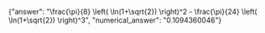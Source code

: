 {"answer": "\\frac{\\pi}{8} \\left( \\ln(1+\\sqrt{2}) \\right)^2 - \\frac{\\pi}{24} \\left( \\ln(1+\\sqrt{2}) \\right)^3", "numerical_answer": "0.1094360046"}